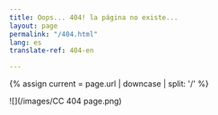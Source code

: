 ```yaml
---
title: Oops... 404! la página no existe...
layout: page
permalink: "/404.html"
lang: es
translate-ref: 404-en

---
```

{% assign current = page.url | downcase | split: '/' %}

![](/images/CC 404 page.png)